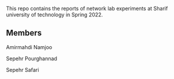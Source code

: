 This repo contains the reports of network lab experiments at Sharif university of technology in Spring 2022.

## Members

Amirmahdi Namjoo

Sepehr Pourghannad

Sepehr Safari
